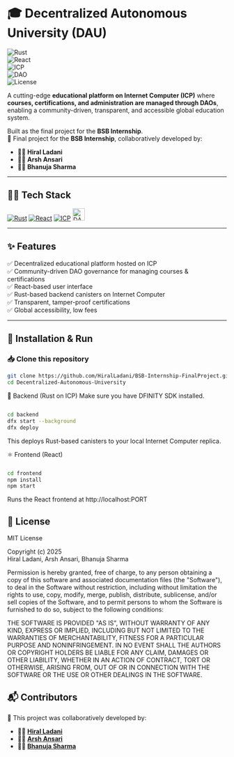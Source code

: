 # 🎓 Decentralized Autonomous University (DAU)

![Rust](https://img.shields.io/badge/Rust-Backend-orange?logo=rust)  
![React](https://img.shields.io/badge/React-Frontend-61DAFB?logo=react)  
![ICP](https://img.shields.io/badge/Internet%20Computer-Platform-purple?logo=dfinity)  
![DAO](https://img.shields.io/badge/DAO-Community%20Governance-29ABE2)  
![License](https://img.shields.io/badge/license-MIT-lightgrey)

A cutting-edge **educational platform on Internet Computer (ICP)** where **courses, certifications, and administration are managed through DAOs**, enabling a community-driven, transparent, and accessible global education system.

Built as the final project for the **BSB Internship**.  
🚀 Final project for the **BSB Internship**, collaboratively developed by:
- 👩‍💻 **Hiral Ladani**
- 👨‍💻 **Arsh Ansari**
- 👩‍💻 **Bhanuja Sharma**

---

## 👨‍💻 Tech Stack

[![Rust](https://img.shields.io/badge/-Rust-black?style=for-the-badge&logo=rust&logoColor=white)](https://www.rust-lang.org/) 
[![React](https://img.shields.io/badge/-React-20232A?style=for-the-badge&logo=react&logoColor=61DAFB)](https://react.dev/) 
[![ICP](https://img.shields.io/badge/-ICP-purple?style=for-the-badge&logo=dfinity&logoColor=white)](https://internetcomputer.org/) 
<img src="https://img.icons8.com/external-flaticons-lineal-color-flat-icons/48/000000/external-decentralized-cryptocurrency-flaticons-lineal-color-flat-icons.png" alt="DAO" height="28">

---

## ✨ Features

✅ Decentralized educational platform hosted on ICP  
✅ Community-driven DAO governance for managing courses & certifications  
✅ React-based user interface  
✅ Rust-based backend canisters on Internet Computer  
✅ Transparent, tamper-proof certifications  
✅ Global accessibility, low fees


---

## 🚀 Installation & Run

### 📥 Clone this repository

```bash
git clone https://github.com/HiralLadani/BSB-Internship-FinalProject.git
cd Decentralized-Autonomous-University
```

🦀 Backend (Rust on ICP)
Make sure you have DFINITY SDK installed.

```bash

cd backend
dfx start --background
dfx deploy
```

This deploys Rust-based canisters to your local Internet Computer replica.

⚛️ Frontend (React)
```bash

cd frontend
npm install
npm start
```
Runs the React frontend at http://localhost:PORT



## 📄 License
MIT License

Copyright (c) 2025  
Hiral Ladani, Arsh Ansari, Bhanuja Sharma

Permission is hereby granted, free of charge, to any person obtaining a copy
of this software and associated documentation files (the "Software"), to deal
in the Software without restriction, including without limitation the rights
to use, copy, modify, merge, publish, distribute, sublicense, and/or sell
copies of the Software, and to permit persons to whom the Software is
furnished to do so, subject to the following conditions:

THE SOFTWARE IS PROVIDED "AS IS", WITHOUT WARRANTY OF ANY KIND, EXPRESS OR
IMPLIED, INCLUDING BUT NOT LIMITED TO THE WARRANTIES OF MERCHANTABILITY,
FITNESS FOR A PARTICULAR PURPOSE AND NONINFRINGEMENT. IN NO EVENT SHALL THE
AUTHORS OR COPYRIGHT HOLDERS BE LIABLE FOR ANY CLAIM, DAMAGES OR OTHER
LIABILITY, WHETHER IN AN ACTION OF CONTRACT, TORT OR OTHERWISE, ARISING FROM,
OUT OF OR IN CONNECTION WITH THE SOFTWARE OR THE USE OR OTHER DEALINGS IN
THE SOFTWARE.

## 📬 Contributors

🤝 This project was collaboratively developed by:  

- 👩‍💻 [**Hiral Ladani**](https://github.com/HiralLadani)  
- 👨‍💻 [**Arsh Ansari**](https://github.com/arsh-ansari)  
- 👩‍💻 [**Bhanuja Sharma**](https://github.com/BhanujaSharma)

